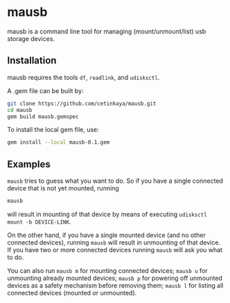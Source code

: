 # mausb
mausb is a command line tool for managing (mount/unmount/list) usb storage devices.

## Installation

mausb requires the tools `df`, `readlink`, and `udisksctl`.

A .gem file can be built by:

```sh
git clone https://github.com/cetinkaya/mausb.git
cd mausb
gem build mausb.gemspec
```

To install the local gem file, use:

```sh
gem install --local mausb-0.1.gem
```

## Examples

`mausb` tries to guess what you want to do. So if you have a single connected device that is not yet mounted, running

```sh
mausb
```

will result in mounting of that device by means of executing `udisksctl mount -b DEVICE-LINK`.

On the other hand, if you have a single mounted device (and no other connected devices), running `mausb` will result in unmounting of that device. If you have two or more connected devices running `mausb` will ask you what to do.


You can also run `mausb m` for mounting connected devices; `mausb u` for unmounting already mounted devices; `mausb p` for powering off unmounted devices as a safety mechanism before removing them; `mausb l` for listing all connected devices (mounted or unmounted).
